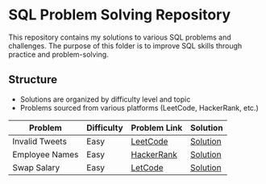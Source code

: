 # SQL Problem Solving Repository

This repository contains my solutions to various SQL problems and challenges. The purpose of this folder is to improve SQL skills through practice and problem-solving.

## Structure

- Solutions are organized by difficulty level and topic
- Problems sourced from various platforms (LeetCode, HackerRank, etc.)

| Problem        | Difficulty | Problem Link                                                                  | Solution                         |
| -------------- | ---------- | ----------------------------------------------------------------------------- | -------------------------------- |
| Invalid Tweets | Easy       | [LeetCode](https://leetcode.com/problems/invalid-tweets/)                     | [Solution](./invalid-tweets.sql) |
| Employee Names | Easy       | [HackerRank](https://www.hackerrank.com/challenges/name-of-employees/problem) | [Solution](./Employee-names.sql) |
| Swap Salary    | Easy       | [LetCode](https://leetcode.com/problems/swap-salary/)                         | [Solution](./swap-salary.sql)    |
